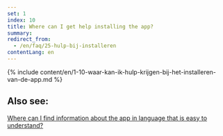 ```yaml
---
set: 1
index: 10
title: Where can I get help installing the app?
summary: 
redirect_from: 
  - /en/faq/25-hulp-bij-installeren
contentLang: en
---
```

{% include content/en/1-10-waar-kan-ik-hulp-krijgen-bij-het-installeren-van-de-app.md %}

## Also see:

[Where can I find information about the app in language that is easy to understand?](/{{page.lang}}/faq/1-11-coronamelder-in-makkelijke-taal)
